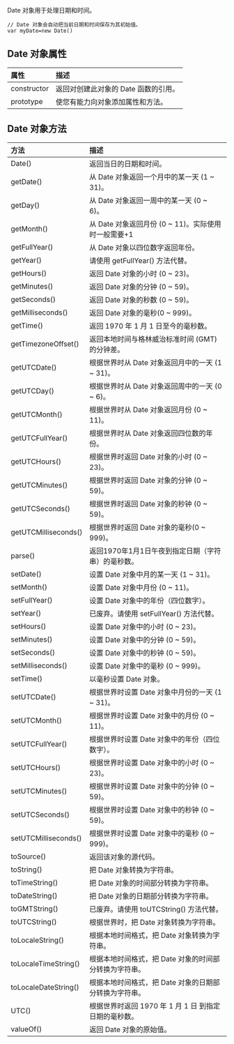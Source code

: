 Date 对象用于处理日期和时间。

```
// Date 对象会自动把当前日期和时间保存为其初始值。
var myDate=new Date()
```



## Date 对象属性

| 属性                                                         | 描述                                 |
| :----------------------------------------------------------- | :----------------------------------- |
| constructor | 返回对创建此对象的 Date 函数的引用。 |
| prototype | 使您有能力向对象添加属性和方法。     |

## Date 对象方法

| 方法                                                         | 描述                                                   |
| :----------------------------------------------------------- | :----------------------------------------------------- |
| Date()   | 返回当日的日期和时间。                                 |
| getDate() | 从 Date 对象返回一个月中的某一天 (1 ~ 31)。            |
| getDay() | 从 Date 对象返回一周中的某一天 (0 ~ 6)。               |
| getMonth()| 从 Date 对象返回月份 (0 ~ 11)。实际使用时一般需要+1                        |
| getFullYear() | 从 Date 对象以四位数字返回年份。                       |
| getYear() | 请使用 getFullYear() 方法代替。                        |
| getHours() | 返回 Date 对象的小时 (0 ~ 23)。                        |
| getMinutes() | 返回 Date 对象的分钟 (0 ~ 59)。                        |
| getSeconds() | 返回 Date 对象的秒数 (0 ~ 59)。                        |
| getMilliseconds() | 返回 Date 对象的毫秒(0 ~ 999)。                        |
| getTime() | 返回 1970 年 1 月 1 日至今的毫秒数。                   |
| getTimezoneOffset() | 返回本地时间与格林威治标准时间 (GMT) 的分钟差。        |
| getUTCDate() | 根据世界时从 Date 对象返回月中的一天 (1 ~ 31)。        |
| getUTCDay() | 根据世界时从 Date 对象返回周中的一天 (0 ~ 6)。         |
| getUTCMonth() | 根据世界时从 Date 对象返回月份 (0 ~ 11)。              |
| getUTCFullYear() | 根据世界时从 Date 对象返回四位数的年份。               |
| getUTCHours() | 根据世界时返回 Date 对象的小时 (0 ~ 23)。              |
| getUTCMinutes() | 根据世界时返回 Date 对象的分钟 (0 ~ 59)。              |
| getUTCSeconds() | 根据世界时返回 Date 对象的秒钟 (0 ~ 59)。              |
| getUTCMilliseconds() | 根据世界时返回 Date 对象的毫秒(0 ~ 999)。              |
| parse() | 返回1970年1月1日午夜到指定日期（字符串）的毫秒数。     |
| setDate() | 设置 Date 对象中月的某一天 (1 ~ 31)。                  |
| setMonth() | 设置 Date 对象中月份 (0 ~ 11)。                        |
| setFullYear() | 设置 Date 对象中的年份（四位数字）。                   |
| setYear() | 已废弃。请使用 setFullYear() 方法代替。                        |
| setHours() | 设置 Date 对象中的小时 (0 ~ 23)。                      |
| setMinutes() | 设置 Date 对象中的分钟 (0 ~ 59)。                      |
| setSeconds() | 设置 Date 对象中的秒钟 (0 ~ 59)。                      |
| setMilliseconds() | 设置 Date 对象中的毫秒 (0 ~ 999)。                     |
| setTime() | 以毫秒设置 Date 对象。                                 |
| setUTCDate() | 根据世界时设置 Date 对象中月份的一天 (1 ~ 31)。        |
| setUTCMonth() | 根据世界时设置 Date 对象中的月份 (0 ~ 11)。            |
| setUTCFullYear() | 根据世界时设置 Date 对象中的年份（四位数字）。         |
| setUTCHours() | 根据世界时设置 Date 对象中的小时 (0 ~ 23)。            |
| setUTCMinutes() | 根据世界时设置 Date 对象中的分钟 (0 ~ 59)。            |
| setUTCSeconds() | 根据世界时设置 Date 对象中的秒钟 (0 ~ 59)。            |
| setUTCMilliseconds() | 根据世界时设置 Date 对象中的毫秒 (0 ~ 999)。           |
| toSource() | 返回该对象的源代码。                                   |
| toString() | 把 Date 对象转换为字符串。                             |
| toTimeString() | 把 Date 对象的时间部分转换为字符串。                   |
| toDateString() | 把 Date 对象的日期部分转换为字符串。                   |
| toGMTString() | 	已废弃。请使用 toUTCString() 方法代替。                        |
| toUTCString() | 根据世界时，把 Date 对象转换为字符串。                 |
| toLocaleString() | 根据本地时间格式，把 Date 对象转换为字符串。           |
| toLocaleTimeString() | 根据本地时间格式，把 Date 对象的时间部分转换为字符串。 |
| toLocaleDateString() | 根据本地时间格式，把 Date 对象的日期部分转换为字符串。 |
| UTC()     | 根据世界时返回 1970 年 1 月 1 日 到指定日期的毫秒数。  |
| valueOf() | 返回 Date 对象的原始值。                               |